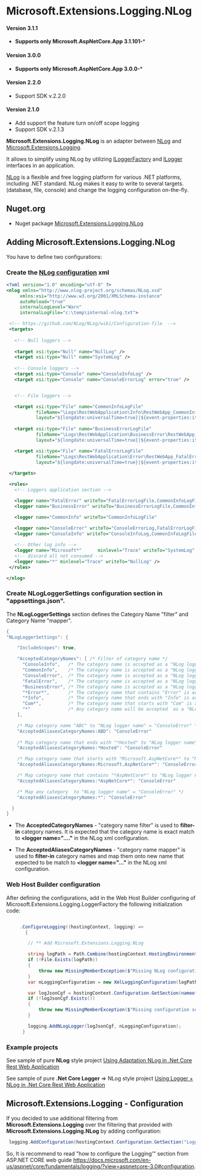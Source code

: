 # Microsoft.Extensions.Logging.NLog

#### Version 3.1.1
 - **Supports only **Microsoft.AspNetCore.App** 3.1.101-***

#### Version 3.0.0
 - **Supports only **Microsoft.AspNetCore.App** 3.0.0-***

#### Version 2.2.0
 - Support SDK v.2.2.0

#### Version 2.1.0
 - Add support the feature turn on/off scope logging
 - Support SDK v.2.1.3

**Microsoft.Extensions.Logging.NLog** is an adapter between [NLog](https://github.com/NLog/NLog) and [Microsoft.Extensions.Logging](https://docs.microsoft.com/en-us/aspnet/core/fundamentals/logging/?view=aspnetcore-2.1&tabs=aspnetcore2x).

It allows to simplify using NLog by utilizing [ILoggerFactory](https://github.com/aspnet/Logging) and [ILogger](https://github.com/aspnet/Logging) interfaces in an application.

[NLog](https://github.com/NLog/NLog) is a flexible and free logging platform for various .NET platforms, including .NET standard. NLog makes it easy to write to several targets. (database, file, console) and change the logging configuration on-the-fly.

## Nuget.org

- Nuget package [Microsoft.Extensions.Logging.NLog](https://www.nuget.org/packages/Wallsmedia.Microsoft.Extensions.Logging.NLog/)



## Adding Microsoft.Extensions.Logging.NLog


You have to define two configurations:

### Create the  [NLog configuration](https://github.com/NLog/NLog/wiki/Configuration-file) xml
 ``` xml
 <?xml version="1.0" encoding="utf-8" ?>
<nlog xmlns="http://www.nlog-project.org/schemas/NLog.xsd"
      xmlns:xsi="http://www.w3.org/2001/XMLSchema-instance"
      autoReload="true"
      internalLogLevel="Warn"
      internalLogFile="c:\temp\internal-nlog.txt">

  <!-- https://github.com/NLog/NLog/wiki/Configuration-file  -->
  <targets>
    
    <!-- Null loggers -->
    
    <target xsi:type="Null" name="NullLog" />
    <target xsi:type="Null" name="SystemLog" />
    
    <!-- Console loggers -->
    <target xsi:type="Console" name="ConsoleInfoLog" />
    <target xsi:type="Console" name="ConsoleErrorLog" error="true" />


    <!-- File loggers -->

    <target xsi:type="File" name="CommonInfoLogFile"
            fileName="\Logs\RestWebApplication\Info\RestWebApp_CommonInfo-P_${processid}-${shortdate:universalTime=true}.log"
            layout="${longdate:universalTime=true}|${event-properties:item=EventId.Id}|${logger}|${uppercase:${level}}|${message}| ${exception}" />
    
    <target xsi:type="File" name="BusinessErrorLogFile"
            fileName="\Logs\RestWebApplication\BusinessError\RestWebApp_BusinessError-P_${processid}-${shortdate:universalTime=true}.log"
            layout="${longdate:universalTime=true}|${event-properties:item=EventId.Id}|${logger}|${uppercase:${level}}|${message}| ${exception}" />

    <target xsi:type="File" name="FatalErrorLogFile"
            fileName="\Logs\RestWebApplication\Error\RestWebApp_FatalError-P_${processid}-${shortdate:universalTime=true}.log"
            layout="${longdate:universalTime=true}|${event-properties:item=EventId.Id}|${logger}|${uppercase:${level}}|${message}| ${exception:innerFormat=Message,Method,StackTrace:maxInnerExceptionLevel=1:format=Message,Method,StackTrace}" />
  
  </targets>

  <rules>
    <!-- Loggers application section -->

    <logger name="FatalError" writeTo="FatalErrorLogFile,CommonInfoLogFile" minlevel="Error"  final="true" enabled="true" />
    <logger name="BusinessError" writeTo="BusinessErrorLogFile,CommonInfoLogFile" minlevel="Error"  final="true" enabled="true" />
 
    <logger name="CommonInfo" writeTo="CommonInfoLogFile"               minlevel="Info"   final="true" enabled="true" />
    
    <logger name="ConsoleError" writeTo="ConsoleErrorLog,FatalErrorLogFile,CommonInfoLogFile" minlevel="Error"  final="true" enabled="true" />
    <logger name="ConsoleInfo" writeTo="ConsoleInfoLog,CommonInfoLogFile"  minlevel="Info"   final="true" enabled="true" />

    <!-- Other log info -->
    <logger name="Microsoft*"      minlevel="Trace" writeTo="SystemLog"      final="true" enabled="false" />
    <!-- discard all not consumed -->
    <logger name="*" minlevel="Trace" writeTo="NullLog" />
  </rules>

</nlog>
 ```
   
### Create **NLogLoggerSettings** configuration section in "appsettings.json".

The **NLogLoggerSettings** section defines the Category Name "filter" and Category Name "mapper". 

 
``` C#
{
"NLogLoggerSettings": {

    "IncludeScopes": true,

    "AcceptedCategoryNames": [ /* Filter of category name */
      "ConsoleInfo",   /* The category name is accepted as a "NLog logger name" */
      "CommonInfo",    /* The category name is accepted as a "NLog logger name" */
      "ConsoleError",  /* The category name is accepted as a "NLog logger name" */
      "FatalError",    /* The category name is accepted as a "NLog logger name" */
      "BusinessError", /* The category name is accepted as a "NLog logger name" */
      "*Error*",       /* The category name that contains "Error" is accepted as a "NLog logger name" */
      "*Info",         /* The category name that ends with "Info" is accepted as a "NLog logger name" */
      "Com*",          /* The category name that starts with "Com" is accepted as a "NLog logger name" */
      "*"              /* Any category name will be accepted  as a "NLog logger name" */
    ],

    /* Map category name "ABC" to "NLog logger name" = "ConsoleError" */
    "AcceptedAliasesCategoryNames:ABD": "ConsoleError"  
    
    /* Map category name that ends with "*Hosted" to "NLog logger name" = "ConsoleError" */
    "AcceptedAliasesCategoryNames:*Hosted": "ConsoleError"  

    /* Map category name that starts with "Microsoft.AspNetCore*" to "NLog logger name" = "ConsoleError" */
    "AcceptedAliasesCategoryNames:Microsoft.AspNetCore*": "ConsoleError" 

    /* Map category name that contains "*AspNetCore*" to "NLog logger name" = "ConsoleError"*/
    "AcceptedAliasesCategoryNames:*AspNetCore*": "ConsoleError"

    /* Map any category  to "NLog logger name" = "ConsoleError" */
    "AcceptedAliasesCategoryNames:*": "ConsoleError"

  }
}
```
- The **AcceptedCategoryNames** - "category name filter" is used to **filter-in** category names. It is expected that the category name is exact match to **<logger name="...."**  in the NLog xml configuration.

- The **AcceptedAliasesCategoryNames** - "category name mapper" is used to **filter-in** category names and map them onto new name that expected to be match to **<logger name="..."** in the NLog xml configuration.


### Web Host Builder configuration

After defining the configurations, add in the Web Host Builder configuring of Microsoft.Extensions.Logging.LoggerFactory the following initialization code:

``` C#

     .ConfigureLogging((hostingContext, logging) =>
       {

        // ** Add Microsoft.Extensions.Logging.NLog

        string logPath = Path.Combine(hostingContext.HostingEnvironment.ContentRootPath, $"nlog.{hostingContext.HostingEnvironment.EnvironmentName}.config");
        if (!File.Exists(logPath))
        {
            throw new MissingMemberException($"Missing NLog configuration file '{logPath}'");
        }
        var nLoggingConfiguration = new XmlLoggingConfiguration(logPath);

        var logJsonCgf = hostingContext.Configuration.GetSection(nameof(NLogLoggerSettings));
        if (!logJsonCgf.Exists())
        {
            throw new MissingMemberException($"Missing configuration section '{nameof(NLogLoggerSettings)}'");
        }

        logging.AddNLogLogger(logJsonCgf, nLoggingConfiguration);
      }
```

### Example projects

See sample of pure **NLog** style project [Using Adaptation NLog in .Net Core  Rest Web Application](https://github.com/Wallsmedia/DotNet.Logger/tree/master/samples/RestWebApplication)

See sample of pure **.Net Core Logger** => NLog style project [Using Logger + NLog in .Net Core  Rest Web Application](https://github.com/Wallsmedia/DotNet.Logger/tree/master/samples/RestWebApplication-Logger)

## Microsoft.Extensions.Logging - Configuration
If you decided to use additional filtering from **Microsoft.Extensions.Logging** over the filtering that provided  with **Microsoft.Extensions.Logging.NLog** by adding configuration:

``` C#
 logging.AddConfiguration(hostingContext.Configuration.GetSection("Logging"));
```
So, It is recommend to read "how to configure the Logging'" section from ASP.NET CORE web guide https://docs.microsoft.com/en-us/aspnet/core/fundamentals/logging/?view=aspnetcore-3.0#configuration. 


